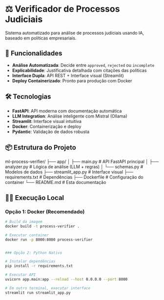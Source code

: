 # ⚖️ Verificador de Processos Judiciais

Sistema automatizado para análise de processos judiciais usando IA, baseado em políticas empresariais.

## 🚀 Funcionalidades

- **Análise Automatizada**: Decide entre `approved`, `rejected` ou `incomplete`
- **Explicabilidade**: Justificativa detalhada com citações das políticas
- **Interface Dupla**: API REST + Interface visual (Streamlit)
- **Deploy Containerizado**: Pronto para produção com Docker

## 🛠️ Tecnologias

- **FastAPI**: API moderna com documentação automática
- **LLM Integration**: Análise inteligente com Mistral (Ollama)
- **Streamlit**: Interface visual intuitiva  
- **Docker**: Containerização e deploy
- **Pydantic**: Validação de dados robusta

## 📦 Estrutura do Projeto

ml-process-verifier/
├── app/
│ ├── main.py # API FastAPI principal
│ ├── analyzer.py # Lógica de análise (LLM + regras)
│ └── schemas.py # Modelos de dados
├── streamlit_app.py # Interface visual
├── requirements.txt # Dependências
├── Dockerfile # Configuração do container
└── README.md # Esta documentação


## 🏃‍♂️ Execução Local

### Opção 1: Docker (Recomendado)

```bash
# Build da imagem
docker build -t process-verifier .

# Executar container
docker run -p 8000:8000 process-verifier


### Opção 2: Python Nativo

# Instalar dependências
pip install -r requirements.txt

# Executar API
uvicorn app.main:app --reload --host 0.0.0.0 --port 8000

# Em outro terminal, executar interface
streamlit run streamlit_app.py
